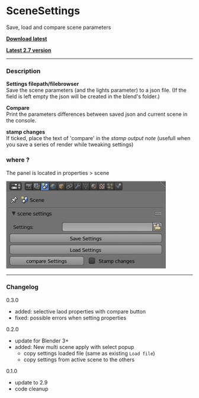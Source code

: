 # SceneSettings

Save, load and compare scene parameters  
  
**[Download latest](https://github.com/Pullusb/SceneSettings/archive/master.zip)**  
  
**[Latest 2.7 version](https://github.com/Pullusb/SceneSettings/releases/tag/v0.0.1)**

---
### Description

**Settings filepath/filebrowser**  
Save the scene parameters (and the lights parameter) to a json file.
(If the field is left empty the json will be created in the blend's folder.)

**Compare**  
Print the parameters differences between saved json and current scene in the console.

**stamp changes**  
If ticked, place the text of 'compare' in the *stamp output note* (usefull when you save a series of render while tweaking settings)

### where ?

The panel is located in properties > scene

![scene Settings panel](https://github.com/Pullusb/images_repo/raw/master/blender_SceneSettings_panel.png)


---

### Changelog

0.3.0

- added: selective laod properties with compare button
- fixed: possible errors when setting properties

0.2.0

- update for Blender 3+
- added: New multi scene apply with select popup
    - copy settings loaded file (same as existing `Load file`)
    - copy settings from active scene to the others

0.1.0

- update to 2.9
- code cleanup